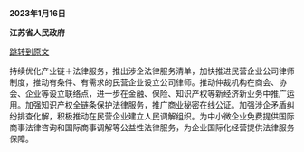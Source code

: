 **2023年1月16日**

**江苏省人民政府**

[跳转到原文](https://www.jiangsu.gov.cn/art/2023/1/18/art_46143_10729606.html)

持续优化产业链＋法律服务，推出涉企法律服务清单，加快推进民营企业公司律师制度，推动有条件、有需求的民营企业设立公司律师。推动仲裁机构在商会、协会、企业等设立联络点，进一步在金融、保险、知识产权等新经济新业务中推广运用。加强知识产权全链条保护法律服务，推广商业秘密在线公证。加强涉企矛盾纠纷排查化解，积极推动在民营企业建立人民调解组织。为中小微企业免费提供国际商事法律咨询和国际商事调解等公益性法律服务，为企业国际化经营提供法律服务保障。